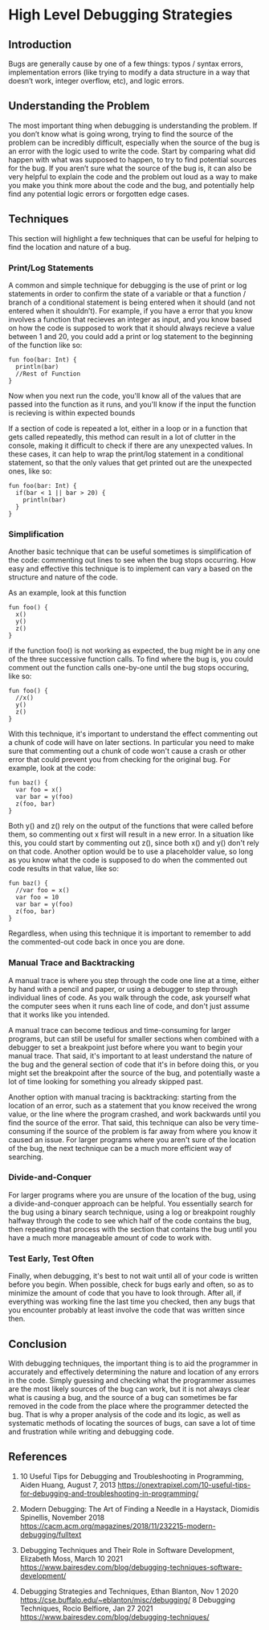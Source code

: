 # High Level Debugging Strategies

## Introduction

Bugs are generally cause by one of a few things: typos / syntax errors, implementation errors (like trying to modify a data structure in a way that doesn’t work, integer overflow, etc), and logic errors.

## Understanding the Problem

The most important thing when debugging is understanding the problem. If you don’t know what is going wrong, trying to find the source of the problem can be incredibly difficult, especially when the source of the bug is an error with the logic used to write the code. Start by comparing what did happen with what was supposed to happen, to try to find potential sources for the bug. If you aren’t sure what the source of the bug is, it can also be very helpful to explain the code and the problem out loud as a way to make you make you think more about the code and the bug, and potentially help find any potential logic errors or forgotten edge cases.

## Techniques

This section will highlight a few techniques that can be useful for helping to find the location and nature of a bug.

### Print/Log Statements

A common and simple technique for debugging is the use of print or log statements in order to confirm the state of a variable or that a function / branch of a conditional statement is being entered when it should (and not entered when it shouldn’t). For example, if you have a error that you know involves a function that recieves an integer as input, and you know based on how the code is supposed to work that it should always recieve a value between 1 and 20, you could add a print or log statement to the beginning of the function like so:
```
fun foo(bar: Int) {
  println(bar)
  //Rest of Function
}
```
Now when you next run the code, you'll know all of the values that are passed into the function as it runs, and you'll know if the input the function is recieving is within expected bounds

If a section of code is repeated a lot, either in a loop or in a function that gets called repeatedly, this method can result in a lot of clutter in the console, making it difficult to check if there are any unexpected values. In these cases, it can help to wrap the print/log statement in a conditional statement, so that the only values that get printed out are the unexpected ones, like so:
```
fun foo(bar: Int) {
  if(bar < 1 || bar > 20) {
    println(bar)
  }
}
```

### Simplification

Another basic technique that can be useful sometimes is simplification of the code: commenting out lines to see when the bug stops occurring. How easy and effective this technique is to implement can vary a based on the structure and nature of the code.

As an example, look at this function
```
fun foo() {
  x()
  y()
  z()
}
```
if the function foo() is not working as expected, the bug might be in any one of the three successive function calls. To find where the bug is, you could comment out the function calls one-by-one until the bug stops occuring, like so:
```
fun foo() {
  //x()
  y()
  z()
}
```
With this technique, it's important to understand the effect commenting out a chunk of code will have on later sections. In particular you need to make sure that commenting out a chunk of code won't cause a crash or other error that could prevent you from checking for the original bug. For example, look at the code:
```
fun baz() {
  var foo = x()
  var bar = y(foo)
  z(foo, bar)
}
```
Both y() and z() rely on the output of the functions that were called before them, so commenting out x first will result in a new error. In a situation like this, you could start by commenting out z(), since both x() and y() don't rely on that code. Another option would be to use a placeholder value, so long as you know what the code is supposed to do when the commented out code results in that value, like so:
```
fun baz() {
  //var foo = x()
  var foo = 10
  var bar = y(foo)
  z(foo, bar)
}
```
Regardless, when using this technique it is important to remember to add the commented-out code back in once you are done.

### Manual Trace and Backtracking

A manual trace is where you step through the code one line at a time, either by hand with a pencil and paper, or using a debugger to step through individual lines of code. As you walk through the code, ask yourself what the computer sees when it runs each line of code, and don't just assume that it works like you intended. 

A manual trace can become tedious and time-consuming for larger programs, but can still be useful for smaller sections when combined with a debugger to set a breakpoint just before where you want to begin your manual trace. That said, it's important to at least understand the nature of the bug and the general section of code that it's in before doing this, or you might set the breakpoint after the source of the bug, and potentially waste a lot of time looking for something you already skipped past.

Another option with manual tracing is backtracking: starting from the location of an error, such as a statement that you know received the wrong value, or the line where the program crashed, and work backwards until you find the source of the error. That said, this technique can also be very time-consuming if the source of the problem is far away from where you know it caused an issue. For larger programs where you aren't sure of the location of the bug, the next technique can be a much more efficient way of searching.

### Divide-and-Conquer

For larger programs where you are unsure of the location of the bug, using a divide-and-conquer approach can be helpful. You essentially search for the bug using a binary search technique, using a log or breakpoint roughly halfway through the code to see which half of the code contains the bug, then repeating that process with the section that contains the bug until you have a much more manageable amount of code to work with.

### Test Early, Test Often

Finally, when debugging, it's best to not wait until all of your code is written before you begin. When possible, check for bugs early and often, so as to minimize the amount of code that you have to look through. After all, if everything was working fine the last time you checked, then any bugs that you encounter probably at least involve the code that was written since then.

## Conclusion

With debugging techniques, the important thing is to aid the programmer in accurately and effectively determining the nature and location of any errors in the code. Simply guessing and checking what the programmer assumes are the most likely sources of the bug can work, but it is not always clear what is causing a bug, and the source of a bug can sometimes be far removed in the code from the place where the programmer detected the bug. That is why a proper analysis of the code and its logic, as well as systematic methods of locating the sources of bugs, can save a lot of time and frustration while writing and debugging code. 



## References
1. 10 Useful Tips for Debugging and Troubleshooting in Programming, Aiden Huang, August 7, 2013
https://onextrapixel.com/10-useful-tips-for-debugging-and-troubleshooting-in-programming/

2. Modern Debugging: The Art of Finding a Needle in a Haystack,   Diomidis Spinellis, November 2018
https://cacm.acm.org/magazines/2018/11/232215-modern-debugging/fulltext

3. Debugging Techniques and Their Role in Software Development, Elizabeth Moss, March 10 2021
https://www.bairesdev.com/blog/debugging-techniques-software-development/

4. Debugging Strategies and Techniques, Ethan Blanton, Nov 1 2020
https://cse.buffalo.edu/~eblanton/misc/debugging/
8 Debugging Techniques, Rocio Belfiore, Jan 27 2021
https://www.bairesdev.com/blog/debugging-techniques/
